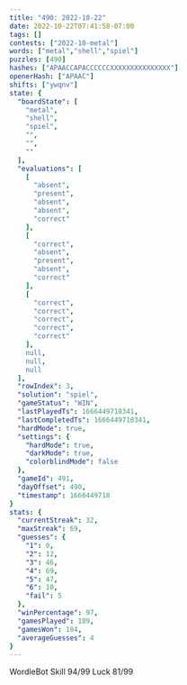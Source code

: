 ```yaml
---
title: "490: 2022-10-22"
date: 2022-10-22T07:41:58-07:00
tags: []
contests: ["2022-10-metal"]
words: ["metal","shell","spiel"]
puzzles: [490]
hashes: ["APAACCAPACCCCCCXXXXXXXXXXXXXXX"]
openerHash: ["APAAC"]
shifts: ["ywqnv"]
state: {
  "boardState": [
    "metal",
    "shell",
    "spiel",
    "",
    "",
    ""
  ],
  "evaluations": [
    [
      "absent",
      "present",
      "absent",
      "absent",
      "correct"
    ],
    [
      "correct",
      "absent",
      "present",
      "absent",
      "correct"
    ],
    [
      "correct",
      "correct",
      "correct",
      "correct",
      "correct"
    ],
    null,
    null,
    null
  ],
  "rowIndex": 3,
  "solution": "spiel",
  "gameStatus": "WIN",
  "lastPlayedTs": 1666449718341,
  "lastCompletedTs": 1666449718341,
  "hardMode": true,
  "settings": {
    "hardMode": true,
    "darkMode": true,
    "colorblindMode": false
  },
  "gameId": 491,
  "dayOffset": 490,
  "timestamp": 1666449718
}
stats: {
  "currentStreak": 32,
  "maxStreak": 69,
  "guesses": {
    "1": 0,
    "2": 12,
    "3": 46,
    "4": 69,
    "5": 47,
    "6": 10,
    "fail": 5
  },
  "winPercentage": 97,
  "gamesPlayed": 189,
  "gamesWon": 184,
  "averageGuesses": 4
}
---
```

<!-- more -->
WordleBot
Skill 94/99
Luck 81/99
